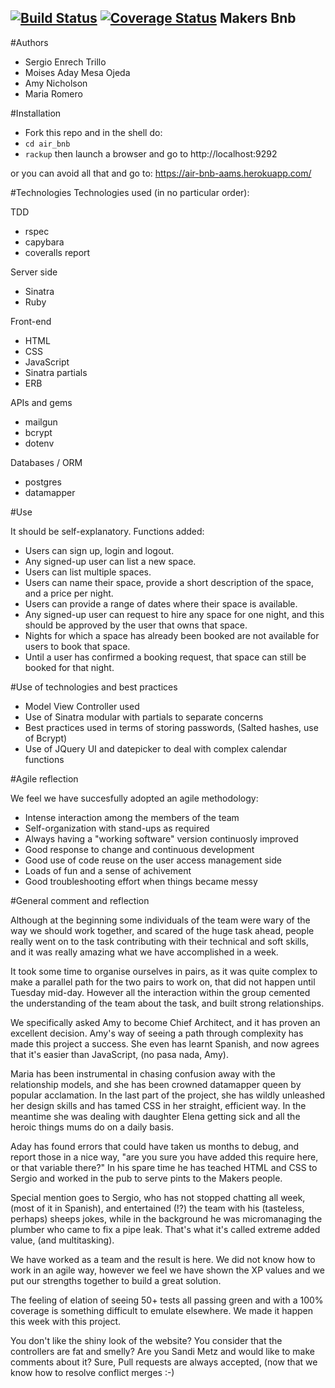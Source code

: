 [![Build Status](https://travis-ci.org/MariaRomero/air_bnb.svg?branch=master)](https://travis-ci.org/MariaRomero/air_bnb)
[![Coverage Status](https://coveralls.io/repos/github/MariaRomero/air_bnb/badge.svg?branch=master)](https://coveralls.io/github/MariaRomero/air_bnb?branch=master)
Makers Bnb
---
#Authors
- Sergio Enrech Trillo
- Moises Aday Mesa Ojeda
- Amy Nicholson
- Maria Romero

#Installation
- Fork this repo and in the shell do:
- `cd air_bnb`
- `rackup`
then launch a browser and go to http://localhost:9292

or you can avoid all that and go to:
https://air-bnb-aams.herokuapp.com/

#Technologies
Technologies used (in no particular order):

TDD
- rspec
- capybara
- coveralls report

Server side
- Sinatra
- Ruby

Front-end
- HTML
- CSS
- JavaScript
- Sinatra partials
- ERB

APIs and gems
- mailgun
- bcrypt
- dotenv

Databases / ORM
- postgres
- datamapper

#Use

It should be self-explanatory.  Functions added:

- Users can sign up, login and logout.
- Any signed-up user can list a new space.
- Users can list multiple spaces.
- Users can name their space, provide a short description of the space, and a price per night.
- Users can provide a range of dates where their space is available.
- Any signed-up user can request to hire any space for one night, and this should be approved by the user that owns that space.
- Nights for which a space has already been booked are not available for users to book that space.
- Until a user has confirmed a booking request, that space can still be booked for that night.


#Use of technologies and best practices

- Model View Controller used
- Use of Sinatra modular with partials to separate concerns
- Best practices used in terms of storing passwords, (Salted hashes, use of Bcrypt)
- Use of JQuery UI and datepicker to deal with complex calendar functions

#Agile reflection

We feel we have succesfully adopted an agile methodology:

- Intense interaction among the members of the team
- Self-organization with stand-ups as required
- Always having a "working software" version continuosly improved
- Good response to change and continuous development
- Good use of code reuse on the user access management side
- Loads of fun and a sense of achivement
- Good troubleshooting effort when things became messy

<a name="comment">#General comment and reflection

Although at the beginning some individuals of the team were  wary of the way we should work together, and scared of the huge task ahead, people really went on to the task contributing with their technical and soft skills, and it was really amazing what we have accomplished in a week.

It took some time to organise ourselves in pairs, as it was quite complex to make a parallel path for the two pairs to work on, that did not happen until Tuesday mid-day.  However all the interaction within the group cemented the understanding of the team about the task, and built strong relationships.

We specifically asked Amy to become Chief Architect, and it has proven an excellent decision. Amy's way of seeing a path through complexity has made this project a success.  She even has learnt Spanish, and now agrees that it's easier than JavaScript, (no pasa nada, Amy).

Maria has been instrumental in chasing confusion away with the relationship models, and she has been crowned datamapper queen by popular acclamation.  In the last part of the project, she has wildly unleashed her design skills and has tamed CSS in her straight, efficient way.  In the meantime she was dealing with daughter Elena getting sick and all the heroic things mums do on a daily basis.

Aday has found errors that could have taken us months to debug, and report those in a nice way, "are you sure you have added this require here, or that variable there?" In his spare time he has teached HTML and CSS to Sergio and worked in the pub to serve pints to the Makers people.

Special mention goes to Sergio, who has not stopped chatting all week, (most of it in Spanish), and entertained (!?) the team with his (tasteless, perhaps) sheeps jokes, while in the background he was micromanaging the plumber who came to fix a pipe leak. That's what it's called extreme added value, (and multitasking).

We have worked as a team and the result is here. We did not know how to work in an agile way, however we feel we have shown the XP values and we put our strengths together to build a great solution.

The feeling of elation of seeing 50+ tests all passing green and with a 100% coverage is something difficult to emulate elsewhere. We made it happen this week with this project.

You don't like the shiny look of the website?  You consider that the controllers are fat and smelly?  Are you Sandi Metz and would like to make comments about it? Sure, Pull requests are always accepted, (now that we know how to resolve conflict merges :-)
